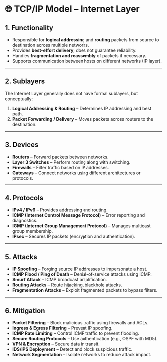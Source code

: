 # 🌐 TCP/IP Model – Internet Layer

## 1. Functionality
- Responsible for **logical addressing** and **routing** packets from source to destination across multiple networks.
- Provides **best-effort delivery**; does not guarantee reliability.
- Handles **fragmentation and reassembly** of packets if necessary.
- Supports communication between hosts on different networks (IP layer).

---

## 2. Sublayers
The Internet Layer generally does not have formal sublayers, but conceptually:
1. **Logical Addressing & Routing** – Determines IP addressing and best path.
2. **Packet Forwarding / Delivery** – Moves packets across routers to the destination.

---

## 3. Devices
- **Routers** – Forward packets between networks.
- **Layer 3 Switches** – Perform routing along with switching.
- **Firewalls** – Filter traffic based on IP addresses.
- **Gateways** – Connect networks using different architectures or protocols.

---

## 4. Protocols
- **IPv4 / IPv6** – Provides addressing and routing.
- **ICMP (Internet Control Message Protocol)** – Error reporting and diagnostics.
- **IGMP (Internet Group Management Protocol)** – Manages multicast group membership.
- **IPsec** – Secures IP packets (encryption and authentication).

---

## 5. Attacks
- **IP Spoofing** – Forging source IP addresses to impersonate a host.
- **ICMP Flood / Ping of Death** – Denial-of-service attacks using ICMP.
- **Smurf Attack** – ICMP broadcast amplification.
- **Routing Attacks** – Route hijacking, blackhole attacks.
- **Fragmentation Attacks** – Exploit fragmented packets to bypass filters.

---

## 6. Mitigation
- **Packet Filtering** – Block malicious traffic using firewalls and ACLs.
- **Ingress & Egress Filtering** – Prevent IP spoofing.
- **ICMP Rate Limiting** – Control ICMP traffic to prevent flooding.
- **Secure Routing Protocols** – Use authentication (e.g., OSPF with MD5).
- **VPN & Encryption** – Secure data in transit.
- **IDS/IPS Deployment** – Detect and block suspicious traffic.
- **Network Segmentation** – Isolate networks to reduce attack impact.
